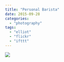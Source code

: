 ```yaml
---
title: "Personal Barista"
date: 2015-09-28
categories: 
  - "photography"
tags: 
  - "elliot"
  - "flickr"
  - "ifttt"
---
```


![](https://farm1.staticflickr.com/649/21543642778_c837df291c_b.jpg)
